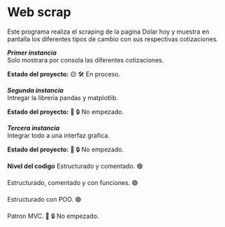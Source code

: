 # Web scrap

Este programa realiza el scraping de la pagina Dolar hoy y muestra en pantalla los diferentes tipos de cambio con sus respectivas cotizaciones.

***Primer instancia***  
Solo mostrara por consola las diferentes cotizaciones.

**Estado del proyecto:** 🟡 🛠️ En proceso.  

***Segunda instancia***  
Intregar la libreria pandas y matplotlib.  

**Estado del proyecto:** 🔴 🔒 No empezado.  

***Tercera instancia***  
Integrar todo a una interfaz grafica.  

**Estado del proyecto:** 🔴 🔒 No empezado. 

**Nivel del codigo**
Estructurado y comentado. 🟢

Estructurado, comentado y con funciones. 🟢

Estructurado con POO. 🟢

Patron MVC. 🔴 🔒 No empezado. 
